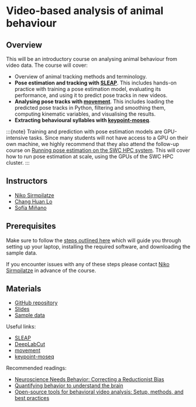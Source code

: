 # Video-based analysis of animal behaviour

## Overview
This will be an introductory course on analysing animal behaviour from video data. The course will cover:

- Overview of animal tracking methods and terminology.
- **Pose estimation and tracking with [SLEAP](https://sleap.ai/)**. This includes hands-on practice with training a pose estimation model, evaluating its performance, and using it to predict pose tracks in new videos.
- **Analysing pose tracks with [movement](https://movement.neuroinformatics.dev/)**. This includes loading the predicted pose tracks in Python, filtering and smoothing them, computing kinematic variables, and visualising the results.
- **Extracting behavioural syllables with [keypoint-moseq](https://keypoint-moseq.readthedocs.io/en/latest/index.html)**.

:::{note}
Training and prediction with pose estimation models are
GPU-intensive tasks.
Since many students will not have access to a GPU on their own machine, 
we highly recommend that they also attend the follow-up course on 
[Running pose estimation on the SWC HPC system](./hpc-behaviour). 
This will cover how to run pose estimation at scale, using the GPUs of the SWC HPC cluster.
:::

## Instructors
* [Niko Sirmpilatze ](https://github.com/niksirbi)
* [Chang Huan Lo](https://github.com/lochhh)
* [Sofía Miñano](https://github.com/sfmig)

## Prerequisites
Make sure to follow the [steps outlined here](https://github.com/neuroinformatics-unit/course-behavioural-analysis#prerequisites) which will guide you through
setting up your laptop, installing the required software, and downloading the sample data.

If you encounter issues with any of these steps please contact 
<a href="mailto:n.sirmpilatze@ucl.ac.uk?subject=SWC/GCNU Software Skills">Niko Sirmpilatze</a>
in advance of the course.

## Materials
- [GitHub repository](https://github.com/neuroinformatics-unit/course-behavioural-analysis)
- [Slides](https://neuroinformatics.dev/course-behavioural-analysis/#/title-slide)
- [Sample data](https://www.dropbox.com/scl/fo/ey7b6yrqax2olqyv1th7j/h?rlkey=u4wh2gxtbbn4g5o3s55zbx6pp&st=3yjlu70e&dl=0)

Useful links:
- [SLEAP](https://sleap.ai/)
- [DeepLabCut](https://www.mackenziemathislab.org/deeplabcut)
- [movement](https://movement.neuroinformatics.dev/)
- [keypoint-moseq](https://keypoint-moseq.readthedocs.io/en/latest/index.html)

Recommended readings:
- [Neuroscience Needs Behavior: Correcting a Reductionist Bias](https://www.sciencedirect.com/science/article/pii/S0896627316310406?via%3Dihub)
- [Quantifying behavior to understand the brain](https://www.nature.com/articles/s41593-020-00734-z)
- [Open-source tools for behavioral video analysis: Setup, methods, and best practices](https://elifesciences.org/articles/79305)
